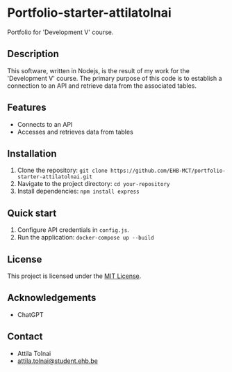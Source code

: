 # Portfolio-starter-attilatolnai

Portfolio for 'Development V' course.

## Description

This software, written in Nodejs, is the result of my work for the 'Development V' course. The primary purpose of this code is to establish a connection to an API and retrieve data from the associated tables.

## Features

- Connects to an API
- Accesses and retrieves data from tables

## Installation

1. Clone the repository: `git clone https://github.com/EHB-MCT/portfolio-starter-attilatolnai.git`
2. Navigate to the project directory: `cd your-repository`
3. Install dependencies: `npm install express`

## Quick start

1. Configure API credentials in `config.js`.
2. Run the application: `docker-compose up --build`


## License

This project is licensed under the [MIT License](LICENSE).

## Acknowledgements

- ChatGPT

## Contact

- Attila Tolnai
- attila.tolnai@student.ehb.be